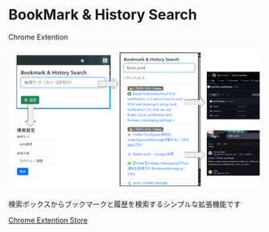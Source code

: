 # BookMark & History Search

Chrome Extention

![利用イメージ](screenshot/chrome.png)


検索ボックスからブックマークと履歴を検索するシンプルな拡張機能です

[Chrome Extention Store](https://chromewebstore.google.com/detail/fjlafgfjokeemphjaeapcmfmcicehahi?utm_source=item-share-cb)

